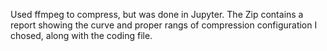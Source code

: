 Used ffmpeg to compress, but was done in Jupyter. The Zip contains a report showing the curve and proper rangs of compression configuration I chosed, along with the coding file. 
